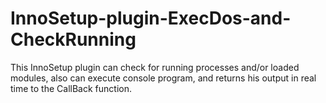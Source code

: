 # InnoSetup-plugin-ExecDos-and-CheckRunning
This InnoSetup plugin can check for running processes and/or loaded modules, also can execute console program, and returns his output in real time to the CallBack function.
